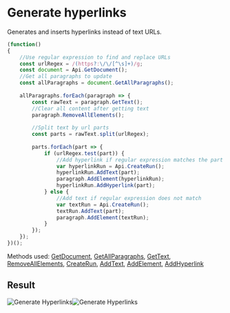 # Generate hyperlinks

Generates and inserts hyperlinks instead of text URLs.

<!-- This code snippet is shown in the screenshot. -->

<!-- eslint-skip -->

```ts
(function()
{
    //Use regular expression to find and replace URLs
    const urlRegex = /(https?:\/\/[^\s]+)/g;
    const document = Api.GetDocument();
    //Get all paragraphs to update
    const allParagraphs = document.GetAllParagraphs();
    
    allParagraphs.forEach(paragraph => {
        const rawText = paragraph.GetText();
        //Clear all content after getting text
        paragraph.RemoveAllElements();
        
        //Split text by url parts
        const parts = rawText.split(urlRegex);
        
        parts.forEach(part => {
            if (urlRegex.test(part)) {
                //Add hyperlink if regular expression matches the part
                var hyperlinkRun = Api.CreateRun();
                hyperlinkRun.AddText(part);
                paragraph.AddElement(hyperlinkRun);
                hyperlinkRun.AddHyperlink(part);
            } else {
                //Add text if regular expression does not match
                var textRun = Api.CreateRun();
                textRun.AddText(part);
                paragraph.AddElement(textRun);
            }
        });
    });
})();
```

Methods used: [GetDocument](../../../docs/office-api/usage-api/text-document-api/Api/Methods/GetDocument.md), [GetAllParagraphs](../../../docs/office-api/usage-api/text-document-api/ApiDocument/Methods/GetAllParagraphs.md), [GetText](../../../docs/office-api/usage-api/text-document-api/ApiParagraph/Methods/GetText.md), [RemoveAllElements](../../../docs/office-api/usage-api/text-document-api/ApiParagraph/Methods/RemoveAllElements.md), [CreateRun](../../../docs/office-api/usage-api/text-document-api/Api/Methods/CreateRun.md), [AddText](../../../docs/office-api/usage-api/text-document-api/ApiRun/Methods/AddText.md), [AddElement](../../../docs/office-api/usage-api/text-document-api/ApiParagraph/Methods/AddElement.md), [AddHyperlink](../../../docs/office-api/usage-api/text-document-api/ApiRun/Methods/AddHyperlink.md)

## Result

<!-- imgpath -->

![Generate Hyperlinks](/assets/images/plugins/generate-hyperlinks.png#gh-light-mode-only)![Generate Hyperlinks](/assets/images/plugins/generate-hyperlinks.dark.png#gh-dark-mode-only)
